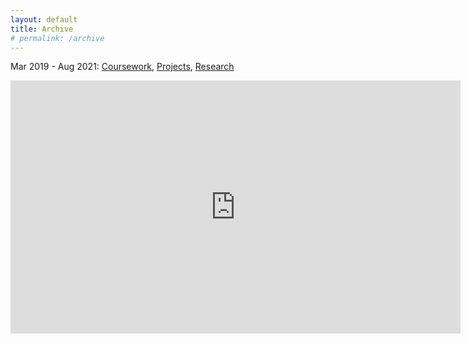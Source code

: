 ```yaml
---
layout: default
title: Archive
# permalink: /archive
---
```


Mar 2019 - Aug 2021: [Coursework](coursework), [Projects](projects), [Research](research)


<iframe width="720" height="405" src="https://www.youtube.com/embed/5si1u0CSKKw" frameborder="0" allow="accelerometer; autoplay; encrypted-media; gyroscope; picture-in-picture" allowfullscreen></iframe>


